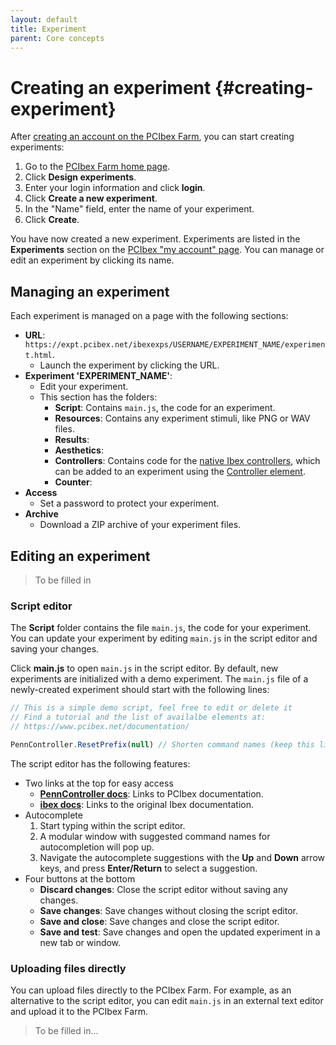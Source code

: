```yaml
---
layout: default
title: Experiment
parent: Core concepts
---
```


# Creating an experiment {#creating-experiment}

After [creating an account on the PCIbex Farm](#creating-account), you can start creating experiments:

1. Go to the [PCIbex Farm home page](https://expt.pcibex.net/).
2. Click **Design experiments**.
3. Enter your login information and click **login**.
4. Click **Create a new experiment**.
5. In the "Name" field, enter the name of your experiment.
6. Click **Create**.

You have now created a new experiment. Experiments are listed in the **Experiments** section on the [PCIbex "my account" page](https://expt.pcibex.net/myaccount). You can manage or edit an experiment by clicking its name. 

## Managing an experiment

Each experiment is managed on a page with the following sections:

+ **URL**: `https://expt.pcibex.net/ibexexps/USERNAME/EXPERIMENT_NAME/experiment.html`.
  + Launch the experiment by clicking the URL.
+ **Experiment 'EXPERIMENT_NAME'**:
  + Edit your experiment.
  + This section has the folders:
    + **Script**: Contains `main.js`, the code for an experiment.
    + **Resources**: Contains any experiment stimuli, like PNG or WAV files.
    + **Results**: 
    + **Aesthetics**:
    + **Controllers**: Contains code for the [native Ibex controllers](https://github.com/addrummond/ibex/blob/master/docs/manual.md#controllers), which can be added to an experiment using the [Controller element](https://www.pcibex.net/wiki/controller-element/).
    + **Counter**: 
+ **Access**
  + Set a password to protect your experiment.
+ **Archive**
  + Download a ZIP archive of your experiment files.

## Editing an experiment

> To be filled in

### Script editor

The **Script** folder contains the file `main.js`, the code for your experiment. You can update your experiment by editing `main.js` in the script editor and saving your changes.

Click **main.js** to open `main.js` in the script editor. By default, new experiments are initialized with a demo experiment. The `main.js` file of a newly-created experiment should start with the following lines:

```javascript
// This is a simple demo script, feel free to edit or delete it
// Find a tutorial and the list of availalbe elements at:
// https://www.pcibex.net/documentation/

PennController.ResetPrefix(null) // Shorten command names (keep this line here)
```

The script editor has the following features:

+ Two links at the top for easy access
  + [**PennController docs**](https://www.pcibex.net/documentation/): Links to PCIbex documentation.
  + [**ibex docs**](https://github.com/addrummond/ibex/blob/master/docs/manual.md): Links to the original Ibex documentation.
+ Autocomplete 
  1. Start typing within the script editor. 
  2. A modular window with suggested command names for autocompletion will pop up.
  3. Navigate the autocomplete suggestions with the **Up** and **Down** arrow keys, and press **Enter/Return** to select a suggestion.
+ Four buttons at the bottom
  + **Discard changes**: Close the script editor without saving any changes.
  + **Save changes**: Save changes without closing the script editor.
  + **Save and close**: Save changes and close the script editor.
  + **Save and test**: Save changes and open the updated experiment in a new tab or window.

### Uploading files directly

You can upload files directly to the PCIbex Farm. For example, as an alternative to the script editor, you can edit `main.js` in an external text editor and upload it to the PCIbex Farm.

> To be filled in...


